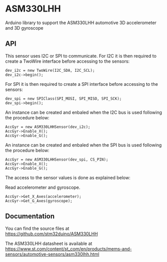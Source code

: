 # ASM330LHH
Arduino library to support the ASM330LHH automotive 3D accelerometer and 3D gyroscope

## API

This sensor uses I2C or SPI to communicate.
For I2C it is then required to create a TwoWire interface before accessing to the sensors:  

    dev_i2c = new TwoWire(I2C_SDA, I2C_SCL);  
    dev_i2c->begin();

For SPI it is then required to create a SPI interface before accessing to the sensors:  

    dev_spi = new SPIClass(SPI_MOSI, SPI_MISO, SPI_SCK);  
    dev_spi->begin();

An instance can be created and enbaled when the I2C bus is used following the procedure below:  

    AccGyr = new ASM330LHHSensor(dev_i2c);  
    AccGyr->Enable_X();  
    AccGyr->Enable_G();

An instance can be created and enbaled when the SPI bus is used following the procedure below:  

    AccGyr = new ASM330LHHSensor(dev_spi, CS_PIN);  
    AccGyr->Enable_X();  
    AccGyr->Enable_G();

The access to the sensor values is done as explained below:  

  Read accelerometer and gyroscope.

    AccGyr->Get_X_Axes(accelerometer);  
    AccGyr->Get_G_Axes(gyroscope);

## Documentation

You can find the source files at  
https://github.com/stm32duino/ASM330LHH

The ASM330LHH datasheet is available at  
https://www.st.com/content/st_com/en/products/mems-and-sensors/automotive-sensors/asm330lhh.html
